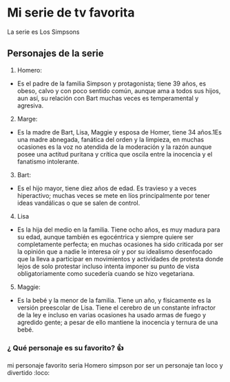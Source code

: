 # Mi serie de tv favorita 
 La serie es Los Simpsons

## Personajes de la serie 
1. Homero:
 - Es el padre de la familia Simpson y protagonista; tiene 39 años, es obeso, calvo y con poco sentido común, aunque ama a todos sus hijos, aun así, su relación con Bart muchas veces es temperamental y agresiva.

2. Marge:
 - Es la madre de Bart, Lisa, Maggie y esposa de Homer, tiene 34 años.1​ Es una madre abnegada, fanática del orden y la limpieza, en muchas ocasiones es la voz no atendida de la moderación y la razón aunque posee una actitud puritana y crítica que oscila entre la inocencia y el fanatismo intolerante. 

3. Bart:
 - Es el hijo mayor, tiene diez años de edad. Es travieso y a veces hiperactivo; muchas veces se mete en líos principalmente por tener ideas vandálicas o que se salen de control.

4. Lisa
 - Es la hija del medio en la familia. Tiene ocho años, es muy madura para su edad, aunque también es egocéntrica y siempre quiere ser completamente perfecta; en muchas ocasiones ha sido criticada por ser la opinión que a nadie le interesa oír y por su idealismo desenfocado que la lleva a participar en movimientos y actividades de protesta donde lejos de solo protestar incluso intenta imponer su punto de vista obligatoriamente como sucedería cuando se hizo vegetariana.

 5. Maggie:
  - Es la bebé y la menor de la familia. Tiene un año, y físicamente es la versión preescolar de Lisa. Tiene el cerebro de un constante infractor de la ley e incluso en varias ocasiones ha usado armas de fuego y agredido gente; a pesar de ello mantiene la inocencia y ternura de una bebé. 

### ¿ Qué personaje es su favorito? :+1: 
mi personaje favorito seria Homero simpson por ser un personaje tan loco y divertido :loco: 